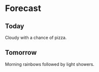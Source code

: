 # Forecast

## Today

Cloudy with a chance of pizza.

## Tomorrow

Morning rainbows followed by light showers.